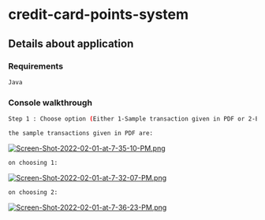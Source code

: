 # credit-card-points-system

## Details about application

### Requirements
```bash
Java
```

### Console walkthrough
```bash
Step 1 : Choose option (Either 1-Sample transaction given in PDF or 2-Enter own transactions)
 ```
```bash
the sample transactions given in PDF are:
 ```
[![Screen-Shot-2022-02-01-at-7-35-10-PM.png](https://i.postimg.cc/FK4MxCqc/Screen-Shot-2022-02-01-at-7-35-10-PM.png)](https://postimg.cc/fV8qzCMT)

```bash
on choosing 1:
 ```
[![Screen-Shot-2022-02-01-at-7-32-07-PM.png](https://i.postimg.cc/rFzMdbXw/Screen-Shot-2022-02-01-at-7-32-07-PM.png)](https://postimg.cc/ZCk12w5G)

```bash
on choosing 2:
 ```
[![Screen-Shot-2022-02-01-at-7-36-23-PM.png](https://i.postimg.cc/9MNgsLxL/Screen-Shot-2022-02-01-at-7-36-23-PM.png)](https://postimg.cc/njB1DGfm)


